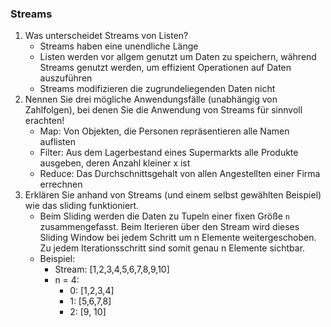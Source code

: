 ### Streams
1. Was unterscheidet Streams von Listen?
    - Streams haben eine unendliche Länge
    - Listen werden vor allgem genutzt um Daten zu speichern, während Streams genutzt werden, um effizient Operationen auf Daten auszuführen
    - Streams modifizieren die zugrundeliegenden Daten nicht
2. Nennen Sie drei mögliche Anwendungsfälle (unabhängig von Zahlfolgen), bei denen Sie die Anwendung von Streams für sinnvoll erachten!
    - Map: Von Objekten, die Personen repräsentieren alle Namen auflisten
    - Filter: Aus dem Lagerbestand eines Supermarkts alle Produkte ausgeben, deren Anzahl kleiner x ist
    - Reduce: Das Durchschnittsgehalt von allen Angestellten einer Firma errechnen  
3. Erklären Sie anhand von Streams (und einem selbst gewählten Beispiel) wie das sliding funktioniert.
    - Beim Sliding werden die Daten zu Tupeln einer fixen Größe `n` zusammengefasst. Beim Iterieren über den Stream wird dieses Sliding Window bei jedem Schritt um n Elemente weitergeschoben. Zu jedem Iterationsschritt sind somit genau n Elemente sichtbar.
    - Beispiel:
        - Stream: [1,2,3,4,5,6,7,8,9,10]
        - n = 4:
            - 0: [1,2,3,4]
            - 1: [5,6,7,8]
            - 2: [9, 10]